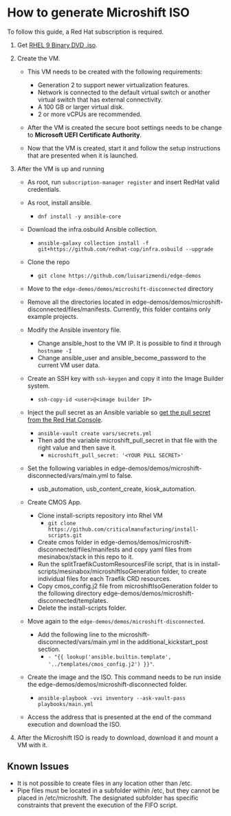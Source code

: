 # How to generate Microshift ISO

To follow this guide, a Red Hat subscription is required. 
1. Get [RHEL 9 Binary DVD .iso](https://access.redhat.com/downloads/content/rhel). 
2. Create the VM.
    
    - This VM needs to be created with the following requirements:

        - Generation 2 to support newer virtualization features.
        - Network is connected to the default virtual switch or another virtual switch that has external connectivity.
        - A 100 GB or larger virtual disk.
        - 2 or more vCPUs are recommended.
    - After the VM is created the secure boot settings needs to be change to **Microsoft UEFI Certificate Authority**. 
    - Now that the VM is created, start it and follow the setup instructions that are presented when it is launched.
3. After the VM is up and running

    - As root, run `subscription-manager register` and insert RedHat valid credentials.
    - As root, install ansible.
        - `dnf install -y ansible-core`
    -  Download the infra.osbuild Ansible collection.
        - `ansible-galaxy collection install -f git+https://github.com/redhat-cop/infra.osbuild --upgrade ` 
    - Clone the repo
        - `git clone https://github.com/luisarizmendi/edge-demos`
    - Move to the `edge-demos/demos/microshift-disconnected` directory
    - Remove all the directories located in edge-demos/demos/microshift-disconnected/files/manifests. Currently, this folder contains only example projects. 
    - Modify the Ansible inventory file.
        - Change ansible_host to the VM IP. It is possible to find it through `hostname -I`
        - Change ansible_user and ansible_become_password to the current VM user data.
    - Create an SSH key with `ssh-keygen` and copy it into the Image Builder system.
        - `ssh-copy-id <user>@<image builder IP> `
    - Inject the pull secret as an Ansible variable so [get the pull secret from the Red Hat Console](https://console.redhat.com/openshift/install/pull-secret).
        - `ansible-vault create vars/secrets.yml`
        - Then add the variable microshift_pull_secret in that file with the right value and then save it.
            - `microshift_pull_secret: '<YOUR PULL SECRET>'`
    - Set the following variables in edge-demos/demos/microshift-disconnected/vars/main.yml to false.

         - usb_automation, usb_content_create, kiosk_automation.
    - Create CMOS App.
        - Clone install-scripts repository into Rhel VM
            - `git clone https://github.com/criticalmanufacturing/install-scripts.git`
        - Create cmos folder in edge-demos/demos/microshift-disconnected/files/manifests and copy yaml files from mesinabox/stack in this repo to it. 
        - Run the splitTraefikCustomResourcesFile script, that is in install-scripts/mesinabox/microshiftIsoGeneration folder, to create individual files for each Traefik CRD resources.
        - Copy cmos_config.j2 file from microshiftIsoGeneration folder to the following directory edge-demos/demos/microshift-disconnected/templates.
        - Delete the install-scripts folder.
    - Move again to the `edge-demos/demos/microshift-disconnected`.
        - Add the following line to the microshift-disconnected/vars/main.yml in the additional_kickstart_post section.
            - `- "{{ lookup('ansible.builtin.template', '../templates/cmos_config.j2') }}"`.

    - Create the image and the ISO. This command needs to be run inside the edge-demos/demos/microshift-disconnected folder. 
        - `ansible-playbook -vvi inventory --ask-vault-pass playbooks/main.yml` 
    - Access the address that is presented at the end of the command execution and download the ISO.

4. After the Microshift ISO is ready to download, download it and mount a VM with it.


## Known Issues

- It is not possible to create files in any location other than /etc.
- Pipe files must be located in a subfolder within /etc, but they cannot be placed in /etc/microshift. The designated subfolder has specific constraints that prevent the execution of the FIFO script.




